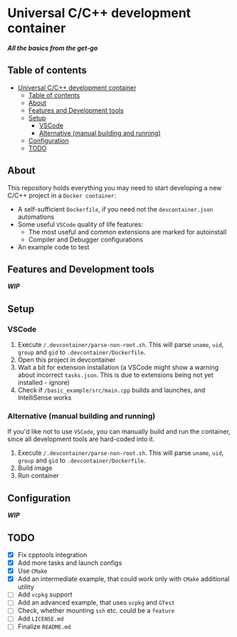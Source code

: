 # Universal C/C++ development container

***All the basics from the get-go***

## Table of contents

- [Universal C/C++ development container](#universal-cc-development-container)
  - [Table of contents](#table-of-contents)
  - [About](#about)
  - [Features and Development tools](#features-and-development-tools)
  - [Setup](#setup)
    - [VSCode](#vscode)
    - [Alternative (manual building and running)](#alternative-manual-building-and-running)
  - [Configuration](#configuration)
  - [TODO](#todo)

## About

This repository holds everything you may need to start developing a new C/C++
project in a `Docker container`:

- A self-sufficient `Dockerfile`, if you need not the `devcontainer.json`
  automations
- Some useful `VSCode` quality of life features:
  - The most useful and common extensions are marked for autoinstall
  - Compiler and Debugger configurations
- An example code to test

## Features and Development tools

***WIP***

## Setup

### VSCode

1. Execute `/.devcontainer/parse-non-root.sh`. This will parse `uname`, `uid`,
   `group` and `gid` to `.devcontainer/Dockerfile`.
2. Open this project in devcontainer
3. Wait a bit for extension installation (a VSCode might show a warning about
   incorrect `tasks.json`. This is due to extensions being not yet installed -
   ignore)
4. Check if `/basic_example/src/main.cpp` builds and launches, and IntelliSense works

### Alternative (manual building and running)

If you'd like not to use `VSCode`, you can manually build and run the container,
since all development tools are hard-coded into it.

1. Execute `/.devcontainer/parse-non-root.sh`. This will parse `uname`, `uid`,
   `group` and `gid` to `.devcontainer/Dockerfile`.
2. Build image
3. Run container

## Configuration

***WIP***

## TODO

- [x] Fix cpptools integration
- [x] Add more tasks and launch configs
- [x] Use `CMake`
- [x] Add an intermediate example, that could work only with `CMake` additional utility
- [ ] Add `vcpkg` support
- [ ] Add an advanced example, that uses `vcpkg` and `GTest`
- [ ] Check, whether mounting `ssh` etc. could be a `feature`
- [ ] Add `LICENSE.md`
- [ ] Finalize `README.md`
